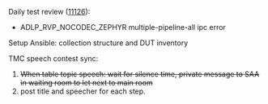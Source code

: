 Daily test review ([11126](https://sof-ci.sh.intel.com/#/result/planresultdetail/11126)):

* ADLP_RVP_NOCODEC_ZEPHYR multiple-pipeline-all ipc error

Setup Ansible: collection structure and DUT inventory

TMC speech contest sync:

1. <del>When table topic speech: wait for silence time, private message to SAA in waiting room to let next to main room</del>
2. post title and speecher for each step.

